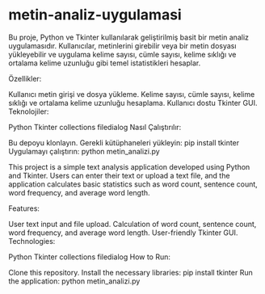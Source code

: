 # metin-analiz-uygulamasi

Bu proje, Python ve Tkinter kullanılarak geliştirilmiş basit bir metin analiz uygulamasıdır. Kullanıcılar, metinlerini girebilir veya bir metin dosyası yükleyebilir ve uygulama kelime sayısı, cümle sayısı, kelime sıklığı ve ortalama kelime uzunluğu gibi temel istatistikleri hesaplar.

Özellikler:

Kullanıcı metin girişi ve dosya yükleme.
Kelime sayısı, cümle sayısı, kelime sıklığı ve ortalama kelime uzunluğu hesaplama.
Kullanıcı dostu Tkinter GUI.
Teknolojiler:

Python
Tkinter
collections
filedialog
Nasıl Çalıştırılır:

Bu depoyu klonlayın.
Gerekli kütüphaneleri yükleyin: pip install tkinter
Uygulamayı çalıştırın: python metin_analizi.py




This project is a simple text analysis application developed using Python and Tkinter. Users can enter their text or upload a text file, and the application calculates basic statistics such as word count, sentence count, word frequency, and average word length.

Features:

User text input and file upload.
Calculation of word count, sentence count, word frequency, and average word length.
User-friendly Tkinter GUI.
Technologies:

Python
Tkinter
collections
filedialog
How to Run:

Clone this repository.
Install the necessary libraries: pip install tkinter
Run the application: python metin_analizi.py
